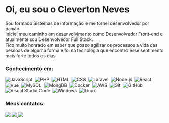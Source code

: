 # Oi, eu sou o Cleverton Neves 

Sou formado Sistemas de informação e me tornei desenvolvedor por paixão. <br>
Iniciei meu caminho em desenvolvimento como Desenvolvedor Front-end e atualmente sou Desenvolvedor Full Stack.<br>
Fico muito honrado em saber que posso agilizar os processos a vida das pessoas de alguma forma e foi na tecnologia que encontro esse sentimento mais forte todos os dias.

### Conhecimento em:

<div style="display: inline_block">
 
![JavaScript](https://img.shields.io/badge/-JavaScript-1e272e?style=for-the-badge&logo=javascript)&nbsp;
![PHP](https://img.shields.io/badge/-PHP-1e272e?style=for-the-badge&logo=php)&nbsp;
![HTML](https://img.shields.io/badge/-HTML-1e272e?style=for-the-badge&logo=HTML5)&nbsp;
![CSS](https://img.shields.io/badge/-CSS-1e272e?style=for-the-badge&logo=CSS3&logoColor=1572B6)&nbsp;
![Laravel](https://img.shields.io/badge/-Laravel-1e272e?style=for-the-badge&logo=laravel)&nbsp;
![Node.js](https://img.shields.io/badge/-Node.js-1e272e?style=for-the-badge&logo=node.js)&nbsp;
![React](https://img.shields.io/badge/-React-1e272e?style=for-the-badge&logo=react)&nbsp;
![Vue](https://img.shields.io/badge/-Vuejs-1e272e?style=for-the-badge&logo=vue.js)&nbsp;
![MySQL](https://img.shields.io/badge/-MySQL-1e272e?style=for-the-badge&logo=mysql)&nbsp;
![MongDB](https://img.shields.io/badge/-MongoDB-1e272e?style=for-the-badge&logo=mongodb)&nbsp;
![Docker](https://img.shields.io/badge/-Docker-1e272e?style=for-the-badge&logo=docker)&nbsp;
![AWS](https://img.shields.io/badge/-AWS-1e272e?style=for-the-badge&logo=amazonaws)&nbsp;
![Git](https://img.shields.io/badge/-Git-1e272e?style=for-the-badge&logo=git)&nbsp;
![GitHub](https://img.shields.io/badge/-GitHub-1e272e?style=for-the-badge&logo=github)&nbsp;
![Visual Studio Code](https://img.shields.io/badge/-Visual%20Studio%20Code-1e272e?style=for-the-badge&logo=visual-studio-code&logoColor=007ACC)&nbsp;
![Windows](https://img.shields.io/badge/-Windows-1e272e?style=for-the-badge&logoColor=0078D6&logo=windows)&nbsp;
![Linux](https://img.shields.io/badge/-Linux-1e272e?style=for-the-badge&logo=linux)&nbsp;

<!-- ![Jenkins](https://img.shields.io/badge/-Jenkins-05122A?style=flat&logo=jenkins)&nbsp; -->
<!-- ![Terraform](https://img.shields.io/badge/-Terraform-05122A?style=flat&logo=terraform)&nbsp; -->
<!-- ![AzureDevops](https://img.shields.io/badge/-AzureDevops-05122A?style=flat&logoColor=0078D7&logo=azuredevops)&nbsp; -->

</div>

### Meus contatos:

<div>
 <a href="https://www.twitter.com/cleverbneves" target="_blank"><img src="https://img.shields.io/badge/Twitter-55E6C1?style=for-the-badge&logo=twitter&logoColor=white" /></a>
 <a href="https://br.linkedin.com/in/cleverton-neves" target="_blank"><img src="https://img.shields.io/badge/LinkedIn-55E6C1?style=for-the-badge&logo=linkedin&logoColor=white" />  </a>
 <a href="https://github.com/clevernvs" target="_blank"><img src="https://img.shields.io/badge/GitHub-55E6C1?style=for-the-badge&logo=github&logoColor=white" /></a> 
</div>

